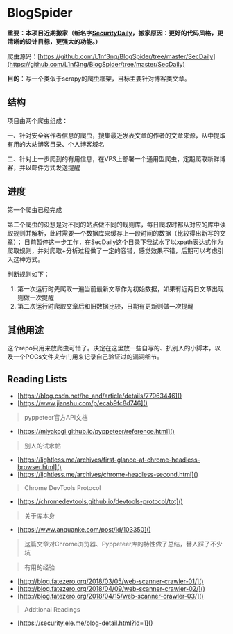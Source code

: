 # BlogSpider

**重要：本项目近期搬家（新名字[SecurityDaily](https://github.com/L1nf3ng/SecurityDaily)，搬家原因：更好的代码风格，更清晰的设计目标，更强大的功能。）**

爬虫源码：[https://github.com/L1nf3ng/BlogSpider/tree/master/SecDaily](https://github.com/L1nf3ng/BlogSpider/tree/master/SecDaily)

**目的**：写一个类似于scrapy的爬虫框架，目标主要针对博客类文章。

## 结构

项目由两个爬虫组成：

一、针对安全客作者信息的爬虫，搜集最近发表文章的作者的文章来源，从中提取有用的大站博客目录、个人博客域名

二、针对上一步爬到的有用信息，在VPS上部署一个通用型爬虫，定期爬取新鲜博客，并以邮件方式发送提醒

## 进度

第一个爬虫已经完成

第二个爬虫的设想是对不同的站点做不同的规则库，每日爬取时都从对应的库中读取规则并解析，此时需要一个数据库来缓存上一段时间的数据（比较得出新写的文章）；
目前暂停这一步工作，在SecDaily这个目录下我试水了以xpath表达式作为爬取规则，并对爬取+分析过程做了一定的容错，感觉效果不错，后期可以考虑引入这种方式。

判断规则如下：

1. 第一次运行时先爬取一遍当前最新文章作为初始数据，如果有近两日文章出现则做一次提醒
2. 第二次运行时爬取文章后和旧数据比较，日期有更新则做一次提醒

## 其他用途

这个repo只用来放爬虫可惜了。决定在这里放一些自写的、扒别人的小脚本，以及一个POCs文件夹专门用来记录自己验证过的漏洞细节。

## Reading Lists

* [https://blog.csdn.net/he_and/article/details/77963446]()
* [https://www.jianshu.com/p/ecab9fc8d746]()
> pyppeteer官方API文档
* [https://miyakogi.github.io/pyppeteer/reference.html]()
> 别人的试水帖
* [https://lightless.me/archives/first-glance-at-chrome-headless-browser.html]()
* [https://lightless.me/archives/chrome-headless-second.html]()
> Chrome DevTools Protocol
* [https://chromedevtools.github.io/devtools-protocol/tot]()
> 关于库本身
* [https://www.anquanke.com/post/id/103350]()
> 这篇文章对Chrome浏览器、Pyppeteer库的特性做了总结，替人踩了不少坑

> 有用的经验
* [http://blog.fatezero.org/2018/03/05/web-scanner-crawler-01/]()
* [http://blog.fatezero.org/2018/04/09/web-scanner-crawler-02/]()
* [http://blog.fatezero.org/2018/04/15/web-scanner-crawler-03/]()

> Addtional Readings
* [https://security.ele.me/blog-detail.html?id=1]()
